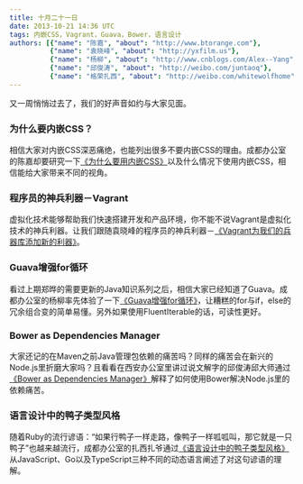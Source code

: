 ```yaml
---
title: 十月二十一日
date: 2013-10-21 14:36 UTC
tags: 内嵌CSS，Vagrant，Guava，Bower，语言设计
authors: [{"name": "陈嘉", "about": "http://www.btorange.com"},
		  {"name": "袁晓峰", "about": "http://yxfilm.us"},
		  {"name": "杨柳", "about": "http://www.cnblogs.com/Alex--Yang"},
		  {"name": "邱俊涛", "about": "http://weibo.com/juntaoq"},
		  {"name": "格荣扎西", "about": "http://weibo.com/whitewolfhome"} ]
---
```

又一周悄悄过去了，我们的好声音如约与大家见面。

### 为什么要内嵌CSS？

相信大家对内嵌CSS深恶痛绝，也能列出很多不要内嵌CSS的理由。成都办公室的陈嘉却要研究一下[《为什么要用内嵌CSS》](http://www.btorange.com/2010/05/11/embedded-css.html)以及什么情况下使用内嵌CSS，相信能给大家带来不同的视角。

### 程序员的神兵利器－Vagrant

虚拟化技术能够帮助我们快速搭建开发和产品环境，你不能不说Vagrant是虚拟化技术的神兵利器。让我们跟随袁晓峰的程序员的神兵利器－[《Vagrant为我们的兵器库添加新的利器》](http://yxfilm.us/blog/archives/2013/08/119)。

### Guava增强for循环

看过上期郑晔的需要更新的Java知识系列之后，相信大家已经知道了Guava。成都办公室的杨柳率先体验了一下[《Guava增强for循环》](http://www.cnblogs.com/Alex--Yang/p/3371282.html)，让糟糕的for与if，else的冗余组合变的简单易懂。另外如果使用FluentIterable的话，可读性更好。


### Bower as Dependencies Manager

大家还记的在Maven之前Java管理包依赖的痛苦吗？同样的痛苦会在新兴的Node.js里折磨大家吗？且看看在西安办公室里讲过说文解字的邱俊涛邱大师通过[《Bower as Dependencies Manager》](http://icodeit.org/2013/10/bower-as-dependencies-manager/)解释了如何使用Bower解决Node.js里的依赖痛苦。

### 语言设计中的鸭子类型风格

随着Ruby的流行谚语：“如果行鸭子一样走路，像鸭子一样呱呱叫，那它就是一只鸭子”也越来越流行，成都办公室的扎西扎爷通过[《语言设计中的鸭子类型风格》](http://www.cnblogs.com/whitewolf/p/3163358.html)从JavaScript、Go以及TypeScript三种不同的动态语言阐述了对这句谚语的理解。
